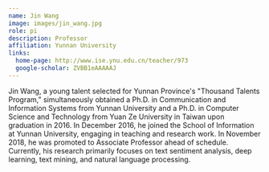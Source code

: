 ```yaml
---
name: Jin Wang
image: images/jin_wang.jpg
role: pi
description: Professor
affiliation: Yunnan University
links:
  home-page: http://www.ise.ynu.edu.cn/teacher/973
  google-scholar: ZVBB1eAAAAAJ
---
```


Jin Wang, a young talent selected for Yunnan Province's "Thousand Talents Program," simultaneously obtained a Ph.D. in Communication and Information Systems from Yunnan University and a Ph.D. in Computer Science and Technology from Yuan Ze University in Taiwan upon graduation in 2016. In December 2016, he joined the School of Information at Yunnan University, engaging in teaching and research work. In November 2018, he was promoted to Associate Professor ahead of schedule. Currently, his research primarily focuses on text sentiment analysis, deep learning, text mining, and natural language processing.